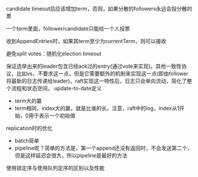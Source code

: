 candidate timeout后应该增加term，否则，如果分散的followers永远会投分散的票

一个term里面，follower/candidate只能给一个人投票

收到AppendEntries时，如果其term至少为currentTerm，则可以接收


避免split votes：随机化election timeout

保证选举出来的leader包含已经ack过的entry(通过vote来实现)。其他一致性协议，比如vs，不要求这一点，但是它需要额外的机制来实现这一点(即由follower将最新的日志传递给leader)。raft实现这一特性后，日志只会单向流动，简化了整个流程和状态空间。
update-to-date定义
+ term大的赢
+ term相同，index大的赢，就是比谁的长。注意，raft中的log，index从1开始，0用于表示一个初始值

replication时的优化
+ batch简单
+ pipeline呢？简单的方法是，第一个append还没有返回时，不会发送第二个，但是这样延迟会很大，所以pipeline是最好的方法

使用锁定序与使用队列定序的区别以及性能
